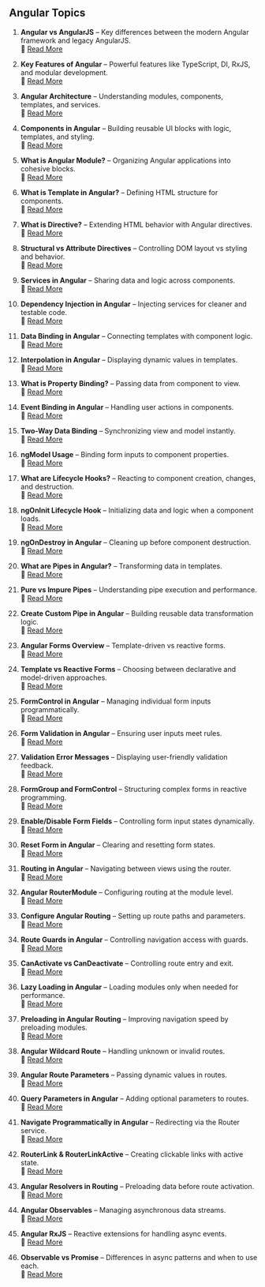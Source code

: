 ## Angular Topics

1. **Angular vs AngularJS** – Key differences between the modern Angular framework and legacy AngularJS.  
   🔗 [Read More](https://www.fullstackprep.dev/articles/webd/angular/angular-vs-angularjs)

2. **Key Features of Angular** – Powerful features like TypeScript, DI, RxJS, and modular development.  
   🔗 [Read More](https://www.fullstackprep.dev/articles/webd/angular/key-features-of-angular)

3. **Angular Architecture** – Understanding modules, components, templates, and services.  
   🔗 [Read More](https://www.fullstackprep.dev/articles/webd/angular/angular-architecture)

4. **Components in Angular** – Building reusable UI blocks with logic, templates, and styling.  
   🔗 [Read More](https://www.fullstackprep.dev/articles/webd/angular/components-in-angular)

5. **What is Angular Module?** – Organizing Angular applications into cohesive blocks.  
   🔗 [Read More](https://www.fullstackprep.dev/articles/webd/angular/what-is-angular-module)

6. **What is Template in Angular?** – Defining HTML structure for components.  
   🔗 [Read More](https://www.fullstackprep.dev/articles/webd/angular/what-is-template-in-angular)

7. **What is Directive?** – Extending HTML behavior with Angular directives.  
   🔗 [Read More](https://www.fullstackprep.dev/articles/webd/angular/what-is-directive)

8. **Structural vs Attribute Directives** – Controlling DOM layout vs styling and behavior.  
   🔗 [Read More](https://www.fullstackprep.dev/articles/webd/angular/structural-vs-attribute-directives)

9. **Services in Angular** – Sharing data and logic across components.  
   🔗 [Read More](https://www.fullstackprep.dev/articles/webd/angular/services-in-angular)

10. **Dependency Injection in Angular** – Injecting services for cleaner and testable code.  
    🔗 [Read More](https://www.fullstackprep.dev/articles/webd/angular/dependency-injection-angular)

11. **Data Binding in Angular** – Connecting templates with component logic.  
    🔗 [Read More](https://www.fullstackprep.dev/articles/webd/angular/data-binding-angular)

12. **Interpolation in Angular** – Displaying dynamic values in templates.  
    🔗 [Read More](https://www.fullstackprep.dev/articles/webd/angular/interpolation-in-angular)

13. **What is Property Binding?** – Passing data from component to view.  
    🔗 [Read More](https://www.fullstackprep.dev/articles/webd/angular/what-is-property-binding)

14. **Event Binding in Angular** – Handling user actions in components.  
    🔗 [Read More](https://www.fullstackprep.dev/articles/webd/angular/event-binding)

15. **Two-Way Data Binding** – Synchronizing view and model instantly.  
    🔗 [Read More](https://www.fullstackprep.dev/articles/webd/angular/two-way-data-binding)

16. **ngModel Usage** – Binding form inputs to component properties.  
    🔗 [Read More](https://www.fullstackprep.dev/articles/webd/angular/ngmodel-usage)

17. **What are Lifecycle Hooks?** – Reacting to component creation, changes, and destruction.  
    🔗 [Read More](https://www.fullstackprep.dev/articles/webd/angular/what-are-lifecycle-hooks)

18. **ngOnInit Lifecycle Hook** – Initializing data and logic when a component loads.  
    🔗 [Read More](https://www.fullstackprep.dev/articles/webd/angular/ngoninit-lifecycle-hook)

19. **ngOnDestroy in Angular** – Cleaning up before component destruction.  
    🔗 [Read More](https://www.fullstackprep.dev/articles/webd/angular/ngondestroy-angular)

20. **What are Pipes in Angular?** – Transforming data in templates.  
    🔗 [Read More](https://www.fullstackprep.dev/articles/webd/angular/what-are-pipes-in-angular)

21. **Pure vs Impure Pipes** – Understanding pipe execution and performance.  
    🔗 [Read More](https://www.fullstackprep.dev/articles/webd/angular/pure-vs-impure-pipes)

22. **Create Custom Pipe in Angular** – Building reusable data transformation logic.  
    🔗 [Read More](https://www.fullstackprep.dev/articles/webd/angular/create-custom-pipe-angular)

23. **Angular Forms Overview** – Template-driven vs reactive forms.  
    🔗 [Read More](https://www.fullstackprep.dev/articles/webd/angular/angular-forms)

24. **Template vs Reactive Forms** – Choosing between declarative and model-driven approaches.  
    🔗 [Read More](https://www.fullstackprep.dev/articles/webd/angular/template-vs-reactive-forms)

25. **FormControl in Angular** – Managing individual form inputs programmatically.  
    🔗 [Read More](https://www.fullstackprep.dev/articles/webd/angular/form-control)

26. **Form Validation in Angular** – Ensuring user inputs meet rules.  
    🔗 [Read More](https://www.fullstackprep.dev/articles/webd/angular/form-validation)

27. **Validation Error Messages** – Displaying user-friendly validation feedback.  
    🔗 [Read More](https://www.fullstackprep.dev/articles/webd/angular/validation-error-messages)

28. **FormGroup and FormControl** – Structuring complex forms in reactive programming.  
    🔗 [Read More](https://www.fullstackprep.dev/articles/webd/angular/formgroup-formcontrol)

29. **Enable/Disable Form Fields** – Controlling form input states dynamically.  
    🔗 [Read More](https://www.fullstackprep.dev/articles/webd/angular/enable-disable-form-fields)

30. **Reset Form in Angular** – Clearing and resetting form states.  
    🔗 [Read More](https://www.fullstackprep.dev/articles/webd/angular/reset-form-in-angular)

31. **Routing in Angular** – Navigating between views using the router.  
    🔗 [Read More](https://www.fullstackprep.dev/articles/webd/angular/routing-in-angular)

32. **Angular RouterModule** – Configuring routing at the module level.  
    🔗 [Read More](https://www.fullstackprep.dev/articles/webd/angular/angular-routermodule)

33. **Configure Angular Routing** – Setting up route paths and parameters.  
    🔗 [Read More](https://www.fullstackprep.dev/articles/webd/angular/configure-angular-routing)

34. **Route Guards in Angular** – Controlling navigation access with guards.  
    🔗 [Read More](https://www.fullstackprep.dev/articles/webd/angular/route-guards)

35. **CanActivate vs CanDeactivate** – Controlling route entry and exit.  
    🔗 [Read More](https://www.fullstackprep.dev/articles/webd/angular/canactivate-vs-candeactivate)

36. **Lazy Loading in Angular** – Loading modules only when needed for performance.  
    🔗 [Read More](https://www.fullstackprep.dev/articles/webd/angular/lazy-loading-angular)

37. **Preloading in Angular Routing** – Improving navigation speed by preloading modules.  
    🔗 [Read More](https://www.fullstackprep.dev/articles/webd/angular/preloading-in-angular-routing)

38. **Angular Wildcard Route** – Handling unknown or invalid routes.  
    🔗 [Read More](https://www.fullstackprep.dev/articles/webd/angular/angular-wildcard-route)

39. **Angular Route Parameters** – Passing dynamic values in routes.  
    🔗 [Read More](https://www.fullstackprep.dev/articles/webd/angular/angular-route-parameters)

40. **Query Parameters in Angular** – Adding optional parameters to routes.  
    🔗 [Read More](https://www.fullstackprep.dev/articles/webd/angular/query-parameters-angular)

41. **Navigate Programmatically in Angular** – Redirecting via the Router service.  
    🔗 [Read More](https://www.fullstackprep.dev/articles/webd/angular/navigate-programmatically.)

42. **RouterLink & RouterLinkActive** – Creating clickable links with active state.  
    🔗 [Read More](https://www.fullstackprep.dev/articles/webd/angular/routerlink-routerlinkactive)

43. **Angular Resolvers in Routing** – Preloading data before route activation.  
    🔗 [Read More](https://www.fullstackprep.dev/articles/webd/angular/angular-resolvers-routing)

44. **Angular Observables** – Managing asynchronous data streams.  
    🔗 [Read More](https://www.fullstackprep.dev/articles/webd/angular/angular-observables)

45. **Angular RxJS** – Reactive extensions for handling async events.  
    🔗 [Read More](https://www.fullstackprep.dev/articles/webd/angular/angular-rxjs)

46. **Observable vs Promise** – Differences in async patterns and when to use each.  
    🔗 [Read More](https://www.fullstackprep.dev/articles/webd/angular/observable-vs-promise)
